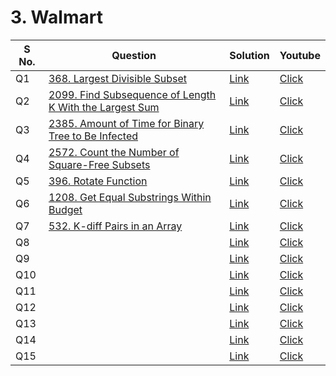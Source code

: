 # 3. Walmart

<table>    
    <thead>
      <tr>
        <th>S No.</th>
        <th>Question</th>
        <th>Solution</th>
        <th>Youtube</th>
      </tr>
    </thead>    
    <tbody>
      <tr>
        <td>Q1</td>
        <td><a href="https://leetcode.com/problems/largest-divisible-subset/description/">368. Largest Divisible Subset</a></td>
        <td><a href="https://leetcode.com/problems/largest-divisible-subset/solutions/2999416/walmart-easy-solution-challenge/">Link</a></td>
        <td><a href=""</a>Click</td>
      </tr>
      <tr>
        <td>Q2</td>
        <td><a href="https://leetcode.com/problems/find-subsequence-of-length-k-with-the-largest-sum/description/">2099. Find Subsequence of Length K With the Largest Sum</a></td>
        <td><a href="https://leetcode.com/problems/find-subsequence-of-length-k-with-the-largest-sum/solutions/4560174/walmart-easy-solution-challenge/">Link</a></td>
        <td><a href=""</a>Click</td>
      </tr>
      <tr>
        <td>Q3</td>
        <td><a href="https://leetcode.com/problems/amount-of-time-for-binary-tree-to-be-infected/description/?envType=daily-question&envId=2024-01-10">2385. Amount of Time for Binary Tree to Be Infected</a></td>
        <td><a href="https://leetcode.com/problems/amount-of-time-for-binary-tree-to-be-infected/solutions/4562967/walmart-challenge-easy-solution/">Link</a></td>
        <td><a href=""</a>Click</td>
      </tr>    
      <tr>
        <td>Q4</td>
        <td><a href="https://leetcode.com/problems/count-the-number-of-square-free-subsets/description/">2572. Count the Number of Square-Free Subsets</a></td>
        <td><a href="https://leetcode.com/problems/count-the-number-of-square-free-subsets/solutions/4563148/walmart-challenge-easy-solution/">Link</a></td>
        <td><a href=""</a>Click</td>
      </tr>
      <tr>
        <td>Q5</td>
        <td><a href="https://leetcode.com/problems/rotate-function/description/">396. Rotate Function</a></td>
        <td><a href="https://leetcode.com/problems/rotate-function/solutions/2998660/walmart-challenge-easy-solution/">Link</a></td>
        <td><a href=""</a>Click</td>
      </tr>
      <tr>
        <td>Q6</td>
        <td><a href="https://leetcode.com/problems/get-equal-substrings-within-budget/description/">1208. Get Equal Substrings Within Budget</a></td>
        <td><a href="https://leetcode.com/problems/get-equal-substrings-within-budget/solutions/4563244/walmart-challenge-easy-solution/">Link</a></td>
        <td><a href=""</a>Click</td>
      </tr>
      <tr>
        <td>Q7</td>
        <td><a href="https://leetcode.com/problems/k-diff-pairs-in-an-array/description/">532. K-diff Pairs in an Array</a></td>
        <td><a href="https://leetcode.com/problems/k-diff-pairs-in-an-array/solutions/4562977/walmart-challenge-easy-solution/">Link</a></td>
        <td><a href=""</a>Click</td>
      </tr>
      <tr>
        <td>Q8</td>
        <td><a href=""></a></td>
        <td><a href="">Link</a></td>
        <td><a href=""</a>Click</td>
      </tr>
      <tr>
        <td>Q9</td>
        <td><a href=""></a></td>
        <td><a href="">Link</a></td>
        <td><a href=""</a>Click</td>
      </tr>
      <tr>
        <td>Q10</td>
        <td><a href=""></a></td>
        <td><a href="">Link</a></td>
        <td><a href=""</a>Click</td>
      </tr>
      <tr>
        <td>Q11</td>
        <td><a href=""></a></td>
        <td><a href="">Link</a></td>
        <td><a href=""</a>Click</td>
      </tr>
      <tr>
        <td>Q12</td>
        <td><a href=""></a></td>
        <td><a href="">Link</a></td>
        <td><a href=""</a>Click</td>
      </tr>
      <tr>
        <td>Q13</td>
        <td><a href=""></a></td>
        <td><a href="">Link</a></td>
        <td><a href=""</a>Click</td>
      </tr>
      <tr>
        <td>Q14</td>
        <td><a href=""></a></td>
        <td><a href="">Link</a></td>
        <td><a href=""</a>Click</td>
      </tr>
      <tr>
        <td>Q15</td>
        <td><a href=""></a></td>
        <td><a href="">Link</a></td>
        <td><a href=""</a>Click</td>
      </tr>
    </tbody>
  </table>
